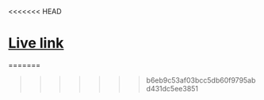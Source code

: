<<<<<<< HEAD
# [Live link](https://technology-shop-1e32b.web.app/)
=======

>>>>>>> b6eb9c53af03bcc5db60f9795abd431dc5ee3851
